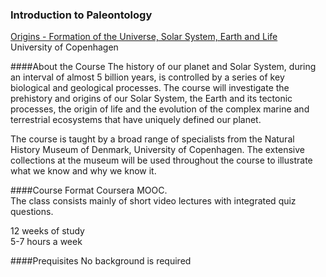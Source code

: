 ### Introduction to Paleontology

[Origins - Formation of the Universe, Solar System, Earth and Life](https://www.coursera.org/course/origins)  
University of Copenhagen

####About the Course
The history of our planet and Solar System, during an interval of almost 5 billion years, is controlled by a series of key biological and geological processes. The course will investigate the prehistory and origins of our Solar System, the Earth and its tectonic processes, the origin of life and the evolution of the complex marine and terrestrial ecosystems that have uniquely defined our planet.

The course is taught by a broad range of specialists from the Natural History Museum of Denmark, University of Copenhagen. The extensive collections at the museum will be used throughout the course to illustrate what we know and why we know it.

####Course Format
Coursera MOOC.  
The class consists mainly of short video lectures with integrated quiz questions.

12 weeks of study  
5-7 hours a week

####Prequisites
No background is required